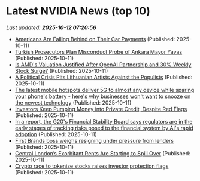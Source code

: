 # Latest NVIDIA News (top 10)
_Last updated: **2025-10-12 07:20:56**_

- [Americans Are Falling Behind on Their Car Payments](https://biztoc.com/x/bce1de5b5c200882) (Published: 2025-10-11)
- [Turkish Prosecutors Plan Misconduct Probe of Ankara Mayor Yavas](https://biztoc.com/x/8a846d84483f4df4) (Published: 2025-10-11)
- [Is AMD's Valuation Justified After OpenAI Partnership and 30% Weekly Stock Surge?](https://finance.yahoo.com/news/amds-valuation-justified-openai-partnership-071210518.html) (Published: 2025-10-11)
- [A Political Crisis Pits Lithuanian Artists Against the Populists](https://biztoc.com/x/cd8e43687640d3a4) (Published: 2025-10-11)
- [The latest mobile hotspots deliver 5G to almost any device while sparing your phone's battery - here's why businesses won't want to snooze on the newest technology](https://www.techradar.com/pro/the-latest-mobile-hotspots-deliver-5g-to-almost-any-device-while-sparing-your-phones-battery-heres-why-businesses-wont-want-to-snooze-on-the-newest-technology) (Published: 2025-10-11)
- [Investors Keep Pumping Money into Private Credit, Despite Red Flags](https://biztoc.com/x/0e255d4d19a94dd1) (Published: 2025-10-11)
- [In a report, the G20's Financial Stability Board says regulators are in the early stages of tracking risks posed to the financial system by AI's rapid adoption](https://biztoc.com/x/b6bd91f164917f64) (Published: 2025-10-11)
- [First Brands boss weighs resigning under pressure from lenders](https://biztoc.com/x/f5683a009c0cf3de) (Published: 2025-10-11)
- [Central London’s Exorbitant Rents Are Starting to Spill Over](https://biztoc.com/x/81c52510a793d1d3) (Published: 2025-10-11)
- [Crypto race to tokenize stocks raises investor protection flags](https://economictimes.indiatimes.com/markets/cryptocurrency/crypto-news/crypto-race-to-tokenize-stocks-raises-investor-protection-flags/articleshow/124471348.cms) (Published: 2025-10-11)

